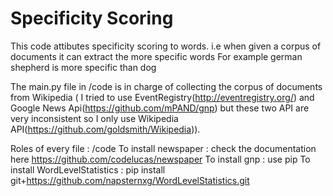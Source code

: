 # Specificity Scoring
This code attibutes specificity scoring to words. i.e when given a corpus of documents it can extract the more specific words
For example german shepherd is more specific than dog

The main.py file in /code is in charge of collecting the corpus of documents from Wikipedia ( I tried to use EventRegistry(http://eventregistry.org/) and Google News Api(https://github.com/mPAND/gnp)
but these two API are very inconsistent so I only use Wikipedia API(https://github.com/goldsmith/Wikipedia)). 

Roles of every file :
/code 
To install newspaper : check the documentation here https://github.com/codelucas/newspaper
To install gnp : use pip 
To install WordLevelStatistics : pip install git+https://github.com/napsternxg/WordLevelStatistics.git



